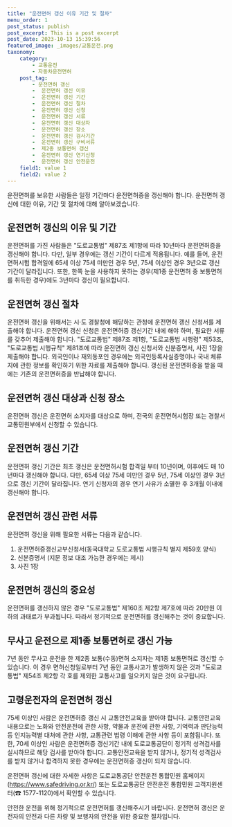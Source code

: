 ```yaml
---
title: "운전면허 갱신 이유 기간 및 절차"
menu_order: 1
post_status: publish
post_excerpt: This is a post excerpt
post_date: 2023-10-13 15:39:56
featured_image: _images/교통운전.png
taxonomy:
    category:
        - 교통운전
        - 자동차운전면허
    post_tag:
        - 운전면허 갱신
        -  운전면허 갱신 이유
        -  운전면허 갱신 기간
        -  운전면허 갱신 절차
        -  운전면허 갱신 신청
        -  운전면허 갱신 서류
        -  운전면허 갱신 대상자
        -  운전면허 갱신 장소
        -  운전면허 갱신 검사기간
        -  운전면허 갱신 구비서류
        -  제2종 보통면허 갱신
        -  운전면허 갱신 연기신청
        -  운전면허 갱신 안전운전
    field1: value 1
    field2: value 2
---
```



운전면허를 보유한 사람들은 일정 기간마다 운전면허증을 갱신해야 합니다. 운전면허 갱신에 대한 이유, 기간 및 절차에 대해 알아보겠습니다.

## 운전면허 갱신의 이유 및 기간

운전면허를 가진 사람들은 "도로교통법" 제87조 제1항에 따라 10년마다 운전면허증을 갱신해야 합니다. 다만, 일부 경우에는 갱신 기간이 다르게 적용됩니다. 예를 들어, 운전면허시험 합격일에 65세 이상 75세 미만인 경우 5년, 75세 이상인 경우 3년으로 갱신 기간이 달라집니다. 또한, 한쪽 눈을 사용하지 못하는 경우(제1종 운전면허 중 보통면허를 취득한 경우)에도 3년마다 갱신이 필요합니다.

## 운전면허 갱신 절차

운전면허 갱신을 위해서는 시·도 경찰청에 해당하는 관청에 운전면허 갱신 신청서를 제출해야 합니다. 운전면허 갱신 신청은 운전면허증 갱신기간 내에 해야 하며, 필요한 서류를 갖추어 제출해야 합니다. "도로교통법" 제87조 제1항, "도로교통법 시행령" 제53조, "도로교통법 시행규칙" 제81조에 따라 운전면허 갱신 신청서와 신분증명서, 사진 1장을 제출해야 합니다. 외국인이나 재외동포인 경우에는 외국인등록사실증명이나 국내 체류지에 관한 정보를 확인하기 위한 자료를 제출해야 합니다. 갱신된 운전면허증을 받을 때에는 기존의 운전면허증을 반납해야 합니다.

## 운전면허 갱신 대상과 신청 장소

운전면허 갱신은 운전면허 소지자를 대상으로 하며, 전국의 운전면허시험장 또는 경찰서 교통민원부에서 신청할 수 있습니다.

## 운전면허 갱신 기간

운전면허 갱신 기간은 최초 갱신은 운전면허시험 합격일 부터 10년이며, 이후에도 매 10년마다 갱신해야 합니다. 다만, 65세 이상 75세 미만인 경우 5년, 75세 이상인 경우 3년으로 갱신 기간이 달라집니다. 연기 신청자의 경우 연기 사유가 소멸한 후 3개월 이내에 갱신해야 합니다.

## 운전면허 갱신 관련 서류

운전면허 갱신을 위해 필요한 서류는 다음과 같습니다.
1. 운전면허증갱신교부신청서(동국대학교 도로교통법 시행규칙 별지 제59호 양식)
2. 신분증명서 (지문 정보 대조 가능한 경우에는 제시)
3. 사진 1장

## 운전면허 갱신의 중요성

운전면허를 갱신하지 않은 경우 "도로교통법" 제160조 제2항 제7호에 따라 20만원 이하의 과태료가 부과됩니다. 따라서 정기적으로 운전면허를 갱신해주는 것이 중요합니다.

## 무사고 운전으로 제1종 보통면허로 갱신 가능

7년 동안 무사고 운전을 한 제2종 보통(수동)면허 소지자는 제1종 보통면허로 갱신할 수 있습니다. 이 경우 면허신청일로부터 7년 동안 교통사고가 발생하지 않은 것과 "도로교통법" 제54조 제2항 각 호를 제외한 교통사고를 일으키지 않은 것이 요구됩니다.

## 고령운전자의 운전면허 갱신

75세 이상인 사람은 운전면허증 갱신 시 교통안전교육을 받아야 합니다. 교통안전교육 내용으로는 노화와 안전운전에 관한 사항, 약물과 운전에 관한 사항, 기억력과 판단능력 등 인지능력별 대처에 관한 사항, 교통관련 법령 이해에 관한 사항 등이 포함됩니다. 또한, 70세 이상인 사람은 운전면허증 갱신기간 내에 도로교통공단이 정기적 성격검사를 실시하므로 해당 검사를 받아야 합니다. 교통안전교육을 받지 않거나, 정기적 성격검사를 받지 않거나 합격하지 못한 경우에는 운전면허증 갱신이 되지 않습니다.

운전면허 갱신에 대한 자세한 사항은 도로교통공단 안전운전 통합민원 홈페이지(https://www.safedriving.or.kr/) 또는 도로교통공단 안전운전 통합민원 고객지원센터(☎ 1577-1120)에서 확인할 수 있습니다.

안전한 운전을 위해 정기적으로 운전면허를 갱신해주시기 바랍니다. 운전면허 갱신은 운전자의 안전과 다른 차량 및 보행자의 안전을 위한 중요한 절차입니다.

